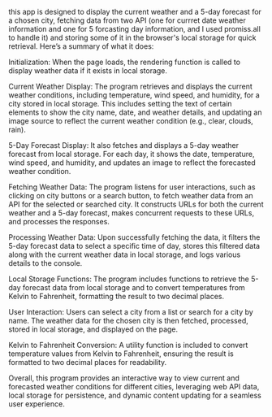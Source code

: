 this app is designed to display the current weather and a 5-day forecast for a chosen city, fetching data from two API (one for currret date weather information and one for 5 forcasting day information, and I used promiss.all to handle it) and storing some of it in the browser's local storage for quick retrieval. Here’s a summary of what it does:

Initialization: When the page loads, the rendering function is called to display weather data if it exists in local storage.

Current Weather Display: The program retrieves and displays the current weather conditions, including temperature, wind speed, and humidity, for a city stored in local storage. This includes setting the text of certain elements to show the city name, date, and weather details, and updating an image source to reflect the current weather condition (e.g., clear, clouds, rain).

5-Day Forecast Display: It also fetches and displays a 5-day weather forecast from local storage. For each day, it shows the date, temperature, wind speed, and humidity, and updates an image to reflect the forecasted weather condition.

Fetching Weather Data: The program listens for user interactions, such as clicking on city buttons or a search button, to fetch weather data from an API for the selected or searched city. It constructs URLs for both the current weather and a 5-day forecast, makes concurrent requests to these URLs, and processes the responses.

Processing Weather Data: Upon successfully fetching the data, it filters the 5-day forecast data to select a specific time of day, stores this filtered data along with the current weather data in local storage, and logs various details to the console.

Local Storage Functions: The program includes functions to retrieve the 5-day forecast data from local storage and to convert temperatures from Kelvin to Fahrenheit, formatting the result to two decimal places.

User Interaction: Users can select a city from a list or search for a city by name. The weather data for the chosen city is then fetched, processed, stored in local storage, and displayed on the page.

Kelvin to Fahrenheit Conversion: A utility function is included to convert temperature values from Kelvin to Fahrenheit, ensuring the result is formatted to two decimal places for readability.

Overall, this program provides an interactive way to view current and forecasted weather conditions for different cities, leveraging web API data, local storage for persistence, and dynamic content updating for a seamless user experience.

